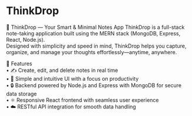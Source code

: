 # ThinkDrop
🧠 ThinkDrop — Your Smart &amp; Minimal Notes App  ThinkDrop is a full-stack note-taking application built using the MERN stack (MongoDB, Express, React, Node.js). <br>Designed with simplicity and speed in mind, ThinkDrop helps you capture, organize, and manage your thoughts effortlessly—anytime, anywhere.

🚀 Features<br>
	•	✍️ Create, edit, and delete notes in real time<br>
	•	🧭 Simple and intuitive UI with a focus on productivity<br>
	•	🔒 Backend powered by Node.js and Express with MongoDB for secure data storage<br>
	•	⚛️ Responsive React frontend with seamless user experience<br>
	•	☁️ RESTful API integration for smooth data handling<br>
